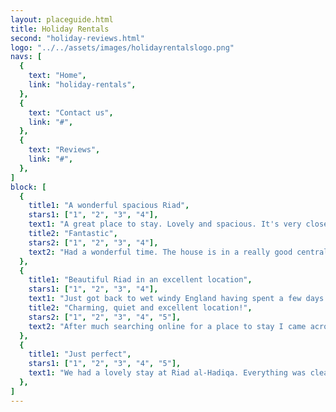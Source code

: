 ```yaml
---
layout: placeguide.html
title: Holiday Rentals
second: "holiday-reviews.html"
logo: "../../assets/images/holidayrentalslogo.png"
navs: [
  {
    text: "Home",
    link: "holiday-rentals",
  },
  {
    text: "Contact us",
    link: "#",
  },
  {
    text: "Reviews",
    link: "#",
  },
]
block: [
  {
    title1: "A wonderful spacious Riad",
    stars1: ["1", "2", "3", "4"],
    text1: "A great place to stay. Lovely and spacious. It's very close to the fishing port and the kids loved the roof terrace. Ahmed and Latifa were helpful.",
    title2: "Fantastic",
    stars2: ["1", "2", "3", "4"],
    text2: "Had a wonderful time. The house is in a really good central location and the staff were fantastic. Highly recommended.",
  },
  {
    title1: "Beautiful Riad in an excellent location",
    stars1: ["1", "2", "3", "4"],
    text1: "Just got back to wet windy England having spent a few days in this lovely Riad. The breakfasts were delicious and set us up for a day wandering around the medina and sunbathing on the sunny beach. The sand is so soft!",
    title2: "Charming, quiet and excellent location!",
    stars2: ["1", "2", "3", "4", "5"],
    text2: "After much searching online for a place to stay I came across Riad al-Hadiqa. It is beautiful! Delightful decoration, clean and with every amenity you could wish for. Would definitely return and would definitely recommend it!",
  },
  {
    title1: "Just perfect",
    stars1: ["1", "2", "3", "4", "5"],
    text1: "We had a lovely stay at Riad al-Hadiqa. Everything was clean and in working order. The Medina is very busy during the day, but the riad is very quiet at night. Fantastic value and a relaxing place to stay.",
  },
]
---
```

